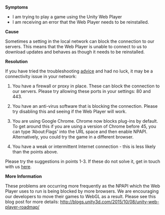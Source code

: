 

**Symptoms**


- I am trying to play a game using the Unity Web Player
- I am receiving an error that the Web Player needs to be reinstalled.



**Cause**



Sometimes a setting in the local network can block the connection to our servers. This means that the Web Player is unable to connect to us to download updates and behaves as though it needs to be reinstalled.



**Resolution**



If you have tried the troubleshooting [advice](http://docs.unity3d.com/Manual/TroubleShootingWebplayer.html) and had no luck, it may be a connectivity issue in your network:



1) You have a firewall or proxy in place. These can block the connection to our servers. Please try allowing these ports in your settings: 80 and 443.



2) You have an anti-virus software that is blocking the connection. Please try disabling this and seeing if the Web Player will work.



3) You are using Google Chrome. Chrome now blocks plug-ins by default. To get around this if you are using a version of Chrome before 45, you can type ‘About:Flags' into the URL space and then enable NPAPI. Alternatively, you could try the game in a different browser.



4) You have a weak or intermittent Internet connection - this is less likely than the points above.



Please try the suggestions in points 1-3. If these do not solve it, get in touch with us [here](/hc/en-us/requests/new).



**More Information** 

These problems are occurring more frequently as the NPAPI which the Web Player uses to run is being blocked by more browsers. We are encouraging our developers to move their games to WebGL as a result. Please see this blog post for more details: http://blogs.unity3d.com/2015/10/08/unity-web-player-roadmap/

